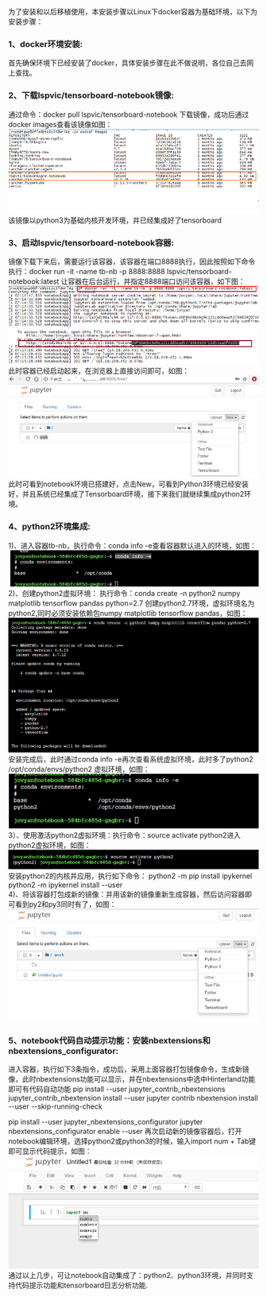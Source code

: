 为了安装和以后移植使用，本安装步骤以Linux下docker容器为基础环境，以下为安装步骤：
### 1、docker环境安装:
   首先确保环境下已经安装了docker，具体安装步骤在此不做说明，各位自己去网上查找。
### 2、下载lspvic/tensorboard-notebook镜像:
   通过命令：docker pull lspvic/tensorboard-notebook 下载镜像，成功后通过docker images查看该镜像如图：
   <img  src="./imgs/images-nb.png"><br>
   该镜像以python3为基础内核开发环境，并已经集成好了tensorboard
### 3、启动lspvic/tensorboard-notebook容器:
   镜像下载下来后，需要运行该容器，该容器在端口8888执行，因此按照如下命令执行：docker run -it -name tb-nb -p 8888:8888 lspvic/tensorboard-notebook:latest  让容器在后台运行，并指定8888端口访问该容器，如下图：
   <img  src="./imgs/run-container.jpg"><br>
   此时容器已经启动起来，在浏览器上直接访问即可，如图：
   <img  src="./imgs/nb.jpg"><br>
   此时可看到notebook环境已搭建好，点击New，可看到Python3环境已经安装好，并且系统已经集成了Tensorboard环境，接下来我们就继续集成python2环境。
### 4、python2环境集成:
   1)、进入容器tb-nb，执行命令：conda info -e查看容器默认进入的环境，如图：
   <img  src="./imgs/conda-base.png"><br>
   2)、创建python2虚拟环境：
   执行命令：conda create -n python2 numpy matplotlib tensorflow pandas python=2.7 创建python2.7环境，虚拟环境名为python2,同时必须安装依赖包numpy matplotlib tensorflow pandas，如图：
   <img  src="./imgs/py2.png"><br>
   安装完成后，此时通过conda info -e再次查看系统虚拟环境，此时多了python2  /opt/conda/envs/python2 虚拟环境，如图：<br>
   <img  src="./imgs/py2-2.png"><br>
   3）、使用激活python2虚拟环境：执行命令：source activate python2进入python2虚拟环境，如图：
   <img  src="./imgs/py2-3.png"><br>
   安装python2的内核并应用，执行如下命令：
   python2 -m pip install ipykernel<br>
   python2 -m ipykernel install --user<br>
   4)、将该容器打包成新的镜像：并用该新的镜像重新生成容器，然后访问容器即可看到py2和py3同时有了，如图：<br>
   <img  src="./imgs/py2-py3.png"><br>
### 5、notebook代码自动提示功能：安装nbextensions和nbextensions_configurator:
   进入容器，执行如下3条指令，成功后，采用上面容器打包镜像命令，生成新镜像，此时nbextensions功能可以显示，并在nbextensions中选中Hinterland功能即可有代码自动功能
   pip install --user jupyter_contrib_nbextensions
   jupyter_contrib_nbextension install --user
   jupyter contrib nbextension install --user --skip-running-check

   pip install --user jupyter_nbextensions_configurator
   jupyter nbextensions_configurator enable --user
再次启动新的镜像容器后，打开notebook编辑环境，选择python2或python3的时候，输入import num + Tab键即可显示代码提示，如图：
   <img  src="./imgs/code-tishi.png"><br>
通过以上几步，可让notebook自动集成了：python2、python3环境，并同时支持代码提示功能和tensorboard日志分析功能.

